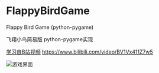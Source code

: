 # FlappyBirdGame
Flappy Bird Game (python-pygame)

飞翔小鸟简易版 python-pygame实现

[学习自B站视频](https://www.bilibili.com/video/BV1Vx411Z7w5) https://www.bilibili.com/video/BV1Vx411Z7w5

![游戏界面](D:\Zhou\休闲娱乐\图片\Typora图片本地备份\NwuwIx.jpg)
